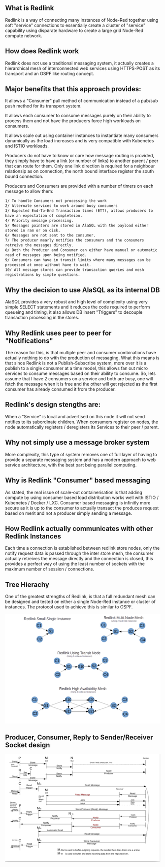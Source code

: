 
## What is Redlink

Redlink is a way of connecting many instances of Node-Red together using soft "service" connections to essentially create a cluster of "service" capability using disparate hardware to create a large grid Node-Red compute network.

## How does Redlink work

Redlink does not use a traditional messaging system, it actually creates a hierarchical mesh of interconnected web services 
using HTTPS-POST as its transport and an OSPF like routing concept.

## Major benefits that this approach provides:

It allows a "Consumer" pull method of communication instead of a pub/sub push method for its transport system.

It allows each consumer to consume messages purely on their ability to process them and not have the producers force high workloads on consumers.

It allows scale out using container instances to instantiate many consumers dynamically as the load increases and is very compatible with Kubenetes and ISTIO workloads.

Producers do not have to know or care how message routing is provided, they simply have to have a link (or number of links) to another parent / peer that can route for them.
Only one link direction is required for a neighbour relationsip as on connection, the north bound interface register the south bound connection.

Producers and Consumers are provided with a number of timers on each message to allow them:

	1/ To handle Consumers not processing the work
	2/ Alternate services to work around busy consumers
	3/ Expected End-To-End Transaction times (ETT), allows producers to have an expectation of completeion.
	4/ Priority message processing.
	5/ Messages pointers are stored in AlaSQL with the payload either stored in ram or on disk.
	6/ Messages are not sent to the consumer.
	7/ The producer mearly notifies the consumers and the consumers retreive the messages directly.
	8/ Both the Producer and Consumer can either have manual or automatic read of messages upon being notified.
	9/ Consumers can have in transit limits where many messages can be processed at once without have to wait.
	10/ All message stores can provide transaction queries and mesh registrations by simple questions.


## Why the decision to use AlaSQL as its internal DB

AlaSQL provides a very robust and high level of complexity using very simple SELECT statements and it reduces the code 
required to perform queueing and timing, it also allows DB insert "Triggers" to decouple transaction processing in the stores.

## Why Redlink uses peer to peer for "Notifications" 

The reason for this, is that multiple peer and consumer combinations have actually nothing to do with the production of messaging. What this means is that since Redlink is not a Publish-Subscribe system, more over it is a publish to a single consumer at a time model, this allows fan out micro services to consume messages based on their ability to consume. 
So, lets assume that I have 2 consumers on a service and both are busy, one will fetch the message when it is free and the other will get rejected as the first consumer has already consumed it from the producer.

## Redlink's design stengths are:
When a "Service" is local and advertised on this node it will not send notifies to its subordinate children.
When consumers register on nodes, the node automatically registers / deregisters its Services to their peer / parent. 

## Why not simply use a message broker system 

More complexity, this type of system removes one of full layer of having to provide a separate messaging system and has a modern approach to web service architecture, with the best part being parallel computing.

## Why is Redlink "Consumer" based messaging

As stated, the real issue of scale-out containerisation is that adding compute by using consumer based load distribution 
works well with ISTIO / Kubenetes / Docker / LXC.
Consumer based messaging is infinitly more secure as it is up to the consumer to actually transact the produces request 
based on merit and not a producer simply sending a message.

## How Redlink actually communicates with other Redlink Instances

Each time a connection is established between redlink store nodes, only the notify request data is passed through the inter store mesh, the consumer actually retreives the message directly and the connection is closed, this provides a perfect way of using the least number of sockets with the maximum number of session / connections.

## Tree Hierachy

One of the greatest strengths of Redlink, is that a full redundant mesh can be designed and tested on either a single Node-Red instance or cluster of instances.
The protocol used to achieve this is similar to OSPF.

![RedlinkMesh](RedlinkMesh.png)

## Producer, Consumer, Reply to Sender/Receiver Socket design

![RedlinkSeq](redlink-seq1.png)



